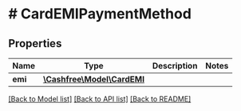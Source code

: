 # # CardEMIPaymentMethod

## Properties

Name | Type | Description | Notes
------------ | ------------- | ------------- | -------------
**emi** | [**\Cashfree\Model\CardEMI**](CardEMI.md) |  |

[[Back to Model list]](../../README.md#models) [[Back to API list]](../../README.md#endpoints) [[Back to README]](../../README.md)
